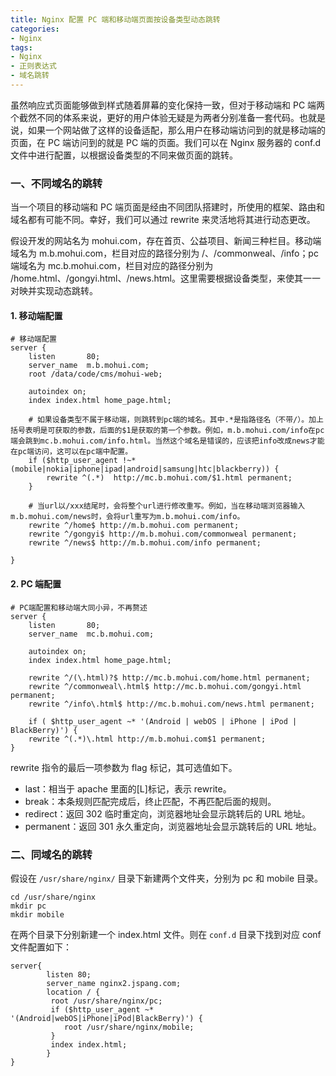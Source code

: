 ```yaml
---
title: Nginx 配置 PC 端和移动端页面按设备类型动态跳转
categories: 
- Nginx
tags:
- Nginx
- 正则表达式
- 域名跳转
---
```


虽然响应式页面能够做到样式随着屏幕的变化保持一致，但对于移动端和 PC 端两个截然不同的体系来说，更好的用户体验无疑是为两者分别准备一套代码。也就是说，如果一个网站做了这样的设备适配，那么用户在移动端访问到的就是移动端的页面，在 PC 端访问到的就是 PC 端的页面。我们可以在 Nginx 服务器的 conf.d 文件中进行配置，以根据设备类型的不同来做页面的跳转。<!--more-->

### 一、不同域名的跳转

当一个项目的移动端和 PC 端页面是经由不同团队搭建时，所使用的框架、路由和域名都有可能不同。幸好，我们可以通过 rewrite 来灵活地将其进行动态更改。

假设开发的网站名为 mohui.com，存在首页、公益项目、新闻三种栏目。移动端域名为 m.b.mohui.com，栏目对应的路径分别为 /、/commonweal、/info；pc 端域名为 mc.b.mohui.com，栏目对应的路径分别为 /home.html、/gongyi.html、/news.html。这里需要根据设备类型，来使其一一对映并实现动态跳转。

#### 1. 移动端配置

```shell
# 移动端配置
server {
    listen       80;
    server_name  m.b.mohui.com;
    root /data/code/cms/mohui-web;

    autoindex on; 
    index index.html home_page.html;
    
    # 如果设备类型不属于移动端，则跳转到pc端的域名。其中.*是指路径名（不带/）。加上括号表明是可获取的参数，后面的$1是获取的第一个参数。例如，m.b.mohui.com/info在pc端会跳到mc.b.mohui.com/info.html。当然这个域名是错误的，应该把info改成news才能在pc端访问，这可以在pc端中配置。
    if ($http_user_agent !~* (mobile|nokia|iphone|ipad|android|samsung|htc|blackberry)) {
    	rewrite ^(.*)  http://mc.b.mohui.com/$1.html permanent;
    }

	# 当url以/xxx结尾时，会将整个url进行修改重写。例如，当在移动端浏览器输入m.b.mohui.com/news时，会将url重写为m.b.mohui.com/info。
    rewrite ^/home$ http://m.b.mohui.com permanent;	
    rewrite ^/gongyi$ http://m.b.mohui.com/commonweal permanent;
    rewrite ^/news$ http://m.b.mohui.com/info permanent;

}
```

#### 2. PC 端配置

```shell
# PC端配置和移动端大同小异，不再赘述
server {
    listen       80;
    server_name  mc.b.mohui.com;
    
    autoindex on; 
    index index.html home_page.html;

    rewrite ^/(\.html)?$ http://mc.b.mohui.com/home.html permanent;	
    rewrite ^/commonweal\.html$ http://mc.b.mohui.com/gongyi.html permanent;
    rewrite ^/info\.html$ http://mc.b.mohui.com/news.html permanent;
    
    if ( $http_user_agent ~* '(Android | webOS | iPhone | iPod | BlackBerry)') {
    rewrite ^(.*)\.html http://m.b.mohui.com$1 permanent;
}
```

rewrite 指令的最后一项参数为 flag 标记，其可选值如下。

- last：相当于 apache 里面的[L]标记，表示 rewrite。
- break：本条规则匹配完成后，终止匹配，不再匹配后面的规则。
- redirect：返回 302 临时重定向，浏览器地址会显示跳转后的 URL 地址。
- permanent：返回 301 永久重定向，浏览器地址会显示跳转后的 URL 地址。



### 二、同域名的跳转

假设在 `/usr/share/nginx/` 目录下新建两个文件夹，分别为 pc 和 mobile 目录。

```shell
cd /usr/share/nginx
mkdir pc
mkdir mobile
```

在两个目录下分别新建一个 index.html 文件。则在 `conf.d` 目录下找到对应 conf 文件配置如下：

```shell
server{
        listen 80;
        server_name nginx2.jspang.com;
        location / {
         root /usr/share/nginx/pc;
         if ($http_user_agent ~* '(Android|webOS|iPhone|iPod|BlackBerry)') {
            root /usr/share/nginx/mobile;
         }
         index index.html;
        }
}
```



